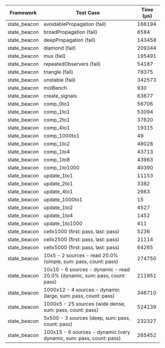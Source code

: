 | Framework | Test Case | Time (μs) |
| --- | --- | --- |
| state_beacon | avoidablePropagation (fail) | 166194 |
| state_beacon | broadPropagation (fail) | 6584 |
| state_beacon | deepPropagation (fail) | 143458 |
| state_beacon | diamond (fail) | 209344 |
| state_beacon | mux (fail) | 195491 |
| state_beacon | repeatedObservers (fail) | 54187 |
| state_beacon | triangle (fail) | 78375 |
| state_beacon | unstable (fail) | 342573 |
| state_beacon | molBench | 930 |
| state_beacon | create_signals | 63677 |
| state_beacon | comp_0to1 | 56706 |
| state_beacon | comp_1to1 | 53094 |
| state_beacon | comp_2to1 | 37620 |
| state_beacon | comp_4to1 | 19315 |
| state_beacon | comp_1000to1 | 49 |
| state_beacon | comp_1to2 | 48028 |
| state_beacon | comp_1to4 | 43713 |
| state_beacon | comp_1to8 | 43963 |
| state_beacon | comp_1to1000 | 40390 |
| state_beacon | update_1to1 | 11153 |
| state_beacon | update_2to1 | 3382 |
| state_beacon | update_4to1 | 2663 |
| state_beacon | update_1000to1 | 15 |
| state_beacon | update_1to2 | 4527 |
| state_beacon | update_1to4 | 1452 |
| state_beacon | update_1to1000 | 411 |
| state_beacon | cellx1000 (first: pass, last: pass) | 5236 |
| state_beacon | cellx2500 (first: pass, last: pass) | 21114 |
| state_beacon | cellx5000 (first: pass, last: pass) | 64265 |
| state_beacon | 10x5 - 2 sources - read 20.0% (simple, sum: pass, count: pass) | 274750 |
| state_beacon | 10x10 - 6 sources - dynamic - read 20.0% (dynamic, sum: pass, count: pass) | 211951 |
| state_beacon | 1000x12 - 4 sources - dynamic (large, sum: pass, count: pass) | 346710 |
| state_beacon | 1000x5 - 25 sources (wide dense, sum: pass, count: pass) | 524139 |
| state_beacon | 5x500 - 3 sources (deep, sum: pass, count: pass) | 232327 |
| state_beacon | 100x15 - 6 sources - dynamic (very dynamic, sum: pass, count: pass) | 265452 |
